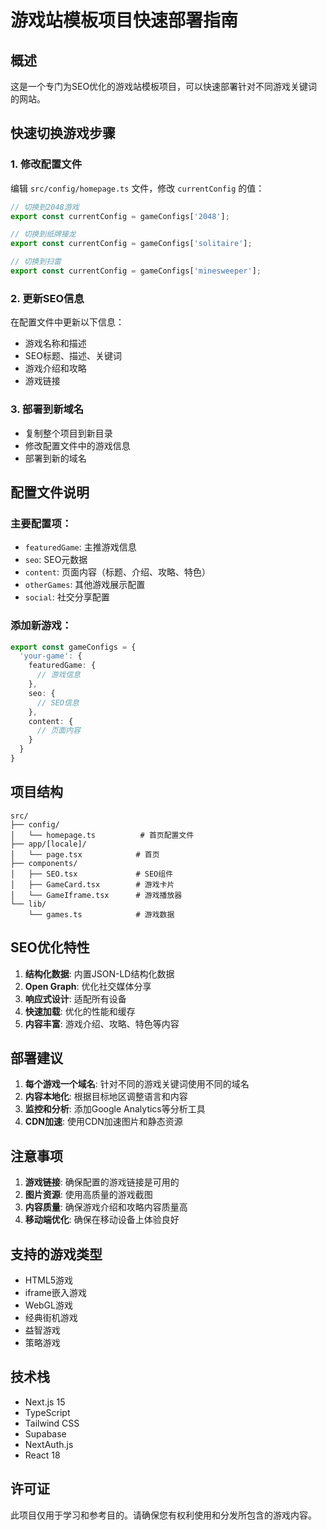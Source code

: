 # 游戏站模板项目快速部署指南

## 概述
这是一个专门为SEO优化的游戏站模板项目，可以快速部署针对不同游戏关键词的网站。

## 快速切换游戏步骤

### 1. 修改配置文件
编辑 `src/config/homepage.ts` 文件，修改 `currentConfig` 的值：

```typescript
// 切换到2048游戏
export const currentConfig = gameConfigs['2048'];

// 切换到纸牌接龙
export const currentConfig = gameConfigs['solitaire'];

// 切换到扫雷
export const currentConfig = gameConfigs['minesweeper'];
```

### 2. 更新SEO信息
在配置文件中更新以下信息：
- 游戏名称和描述
- SEO标题、描述、关键词
- 游戏介绍和攻略
- 游戏链接

### 3. 部署到新域名
- 复制整个项目到新目录
- 修改配置文件中的游戏信息
- 部署到新的域名

## 配置文件说明

### 主要配置项：
- `featuredGame`: 主推游戏信息
- `seo`: SEO元数据
- `content`: 页面内容（标题、介绍、攻略、特色）
- `otherGames`: 其他游戏展示配置
- `social`: 社交分享配置

### 添加新游戏：
```typescript
export const gameConfigs = {
  'your-game': {
    featuredGame: {
      // 游戏信息
    },
    seo: {
      // SEO信息
    },
    content: {
      // 页面内容
    }
  }
}
```

## 项目结构
```
src/
├── config/
│   └── homepage.ts          # 首页配置文件
├── app/[locale]/
│   └── page.tsx            # 首页
├── components/
│   ├── SEO.tsx             # SEO组件
│   ├── GameCard.tsx        # 游戏卡片
│   └── GameIframe.tsx      # 游戏播放器
└── lib/
    └── games.ts            # 游戏数据
```

## SEO优化特性

1. **结构化数据**: 内置JSON-LD结构化数据
2. **Open Graph**: 优化社交媒体分享
3. **响应式设计**: 适配所有设备
4. **快速加载**: 优化的性能和缓存
5. **内容丰富**: 游戏介绍、攻略、特色等内容

## 部署建议

1. **每个游戏一个域名**: 针对不同的游戏关键词使用不同的域名
2. **内容本地化**: 根据目标地区调整语言和内容
3. **监控和分析**: 添加Google Analytics等分析工具
4. **CDN加速**: 使用CDN加速图片和静态资源

## 注意事项

1. **游戏链接**: 确保配置的游戏链接是可用的
2. **图片资源**: 使用高质量的游戏截图
3. **内容质量**: 确保游戏介绍和攻略内容质量高
4. **移动端优化**: 确保在移动设备上体验良好

## 支持的游戏类型

- HTML5游戏
- iframe嵌入游戏
- WebGL游戏
- 经典街机游戏
- 益智游戏
- 策略游戏

## 技术栈

- Next.js 15
- TypeScript
- Tailwind CSS
- Supabase
- NextAuth.js
- React 18

## 许可证

此项目仅用于学习和参考目的。请确保您有权利使用和分发所包含的游戏内容。